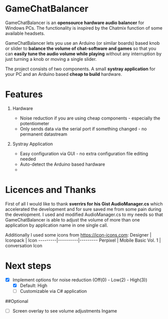 # GameChatBalancer

GameChatBalancer is an **opensource hardware audio balancer** for Windows PCs. The functionality is inspired by the Chatmix function of some available headsets.

GameChatBalancer lets you use an Arduino (or similar boards) based knob or slider to **balance the volume of chat-software and games** so that you can **easily
tune the audio volume while playing** without any interruption by just turning a knob or moving a single slider.

The project consists of two components. A small **systray application** for your PC and an Arduino based **cheap to build** hardware.

# Features
1. Hardware
   - Noise reduction if you are using cheap components - especially the potentiometer
   - Only sends data via the serial port if something changed - no permanent datastream

2. Systray Application
   - Easy configuration via GUI - no extra configuration file editing needed
   - Auto-detect the Arduino based hardware
   - 





# Licences and Thanks
First of all I would like to thank **sverrirs for his Gist AudioManager.cs** which accelerated the development and for sure saved me from some pain during the development. I used and modified AudioManager.cs to my needs so that GameChatBalancer is able to adjust the volume of more than one application by application name in one single call.

Additionally I used some icons from https://icon-icons.com:
Designer | Iconpack | Icon
---------|----------|---------
Perpixel | Mobile Basic Vol. 1 | conversation Icon


# Next steps
- [x] Implement options for noise reduction (Off(0) - Low(2) - High(3))
  - [x] Default: High
  - [ ] Customizable via C# application

##Optional
- [ ] Screen overlay to see volume adjustments Ingame
